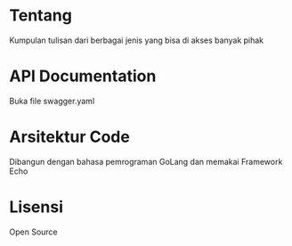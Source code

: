 # Tentang

Kumpulan tulisan dari berbagai jenis yang bisa di akses banyak pihak

# API Documentation

Buka file swagger.yaml

# Arsitektur Code

Dibangun dengan bahasa pemrograman GoLang dan memakai Framework Echo

# Lisensi

Open Source
